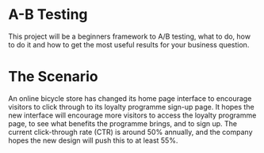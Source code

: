 # A-B Testing
This project will be a beginners framework to A/B testing, what to do, how to do it and how to get the most useful results for your business question.

# The Scenario
An online bicycle store has changed its home page interface to encourage visitors to click through to its loyalty programme sign-up page. It hopes the new interface will encourage more visitors to access the loyalty programme page, to see what benefits the programme brings, and to sign up. The current click-through rate (CTR) is around 50% annually, and the company hopes the new design will push this to at least 55%.

